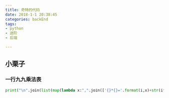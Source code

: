 ```yaml
---
title: 奇特的代码
date: 2018-1-1 20:38:45
categories: backEnd
tags:
- python
- 进阶
- 后端

---
```


## 小栗子
### 一行九九乘法表
```py
print("\n".join(list(map(lambda x:",".join(['{}*{}='.format(i,x)+str(i*x) for i in range(1,x+1)
```
<Valine></Valine>